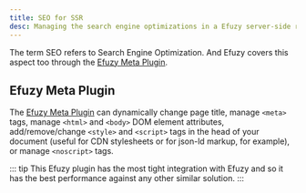 ```yaml
---
title: SEO for SSR
desc: Managing the search engine optimizations in a Efuzy server-side rendered app.
---
```


The term SEO refers to Search Engine Optimization. And Efuzy covers this aspect too through the [Efuzy Meta Plugin](/efuzy-plugins/meta).

## Efuzy Meta Plugin

The [Efuzy Meta Plugin](/efuzy-plugins/meta) can dynamically change page title, manage `<meta>` tags, manage `<html>` and `<body>` DOM element attributes, add/remove/change `<style>` and `<script>` tags in the head of your document (useful for CDN stylesheets or for json-ld markup, for example), or manage `<noscript>` tags.

::: tip
This Efuzy plugin has the most tight integration with Efuzy and so it has the best performance against any other similar solution.
:::
